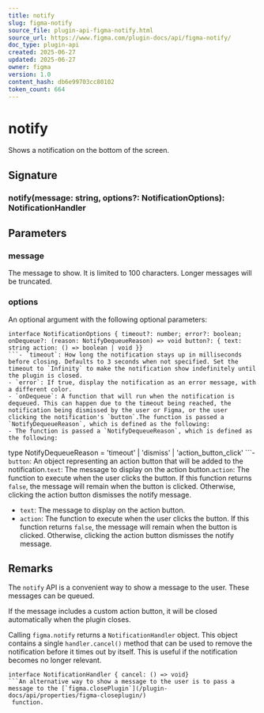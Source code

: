 ```yaml
---
title: notify
slug: figma-notify
source_file: plugin-api-figma-notify.html
source_url: https://www.figma.com/plugin-docs/api/figma-notify/
doc_type: plugin-api
created: 2025-06-27
updated: 2025-06-27
owner: figma
version: 1.0
content_hash: db6e99703cc80102
token_count: 664
---
```

# notify

Shows a notification on the bottom of the screen.

## Signature

### notify(message: string, options?: NotificationOptions): NotificationHandler

## Parameters

### message

The message to show. It is limited to 100 characters. Longer messages will be truncated.

### options

An optional argument with the following optional parameters:

```
interface NotificationOptions { timeout?: number; error?: boolean; onDequeue?: (reason: NotifyDequeueReason) => void button?: { text: string action: () => boolean | void }}
```- `timeout`: How long the notification stays up in milliseconds before closing. Defaults to 3 seconds when not specified. Set the timeout to `Infinity` to make the notification show indefinitely until the plugin is closed.
- `error`: If true, display the notification as an error message, with a different color.
- `onDequeue`: A function that will run when the notification is dequeued. This can happen due to the timeout being reached, the notification being dismissed by the user or Figma, or the user clicking the notification's `button`.The function is passed a `NotifyDequeueReason`, which is defined as the following:
- The function is passed a `NotifyDequeueReason`, which is defined as the following:

```
 type NotifyDequeueReason = 'timeout' | 'dismiss' | 'action_button_click'
```- `button`: An object representing an action button that will be added to the notification.`text`: The message to display on the action button.`action`: The function to execute when the user clicks the button. If this function returns `false`, the message will remain when the button is clicked. Otherwise, clicking the action button dismisses the notify message.
- `text`: The message to display on the action button.
- `action`: The function to execute when the user clicks the button. If this function returns `false`, the message will remain when the button is clicked. Otherwise, clicking the action button dismisses the notify message.

## Remarks

The `notify` API is a convenient way to show a message to the user. These messages can be queued.

If the message includes a custom action button, it will be closed automatically when the plugin closes.

Calling `figma.notify` returns a `NotificationHandler` object. This object contains a single `handler.cancel()` method that can be used to remove the notification before it times out by itself. This is useful if the notification becomes no longer relevant.

```
interface NotificationHandler { cancel: () => void}
```An alternative way to show a message to the user is to pass a message to the [`figma.closePlugin`](/plugin-docs/api/properties/figma-closeplugin/)
 function.